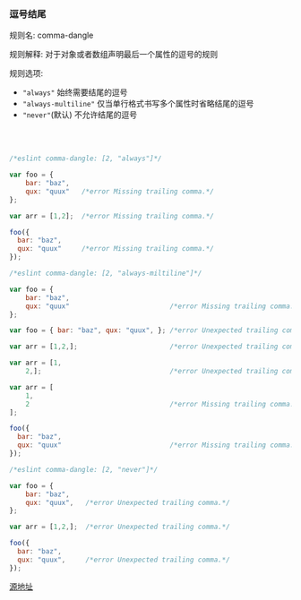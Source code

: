 ### 逗号结尾
规则名: comma-dangle

规则解释: 对于对象或者数组声明最后一个属性的逗号的规则

规则选项:

* `"always"`  始终需要结尾的逗号
* `"always-multiline"` 仅当单行格式书写多个属性时省略结尾的逗号
* `"never"`(默认)  不允许结尾的逗号
<br/>
<br/>

```js
/*eslint comma-dangle: [2, "always"]*/

var foo = {
    bar: "baz",
    qux: "quux"   /*error Missing trailing comma.*/
};

var arr = [1,2];  /*error Missing trailing comma.*/

foo({
  bar: "baz",
  qux: "quux"     /*error Missing trailing comma.*/
});
```



```js
/*eslint comma-dangle: [2, "always-miltiline"]*/

var foo = {
    bar: "baz",
    qux: "quux"                         /*error Missing trailing comma.*/
};

var foo = { bar: "baz", qux: "quux", }; /*error Unexpected trailing comma.*/

var arr = [1,2,];                       /*error Unexpected trailing comma.*/

var arr = [1,
    2,];                                /*error Unexpected trailing comma.*/

var arr = [
    1,
    2                                   /*error Missing trailing comma.*/
];

foo({
  bar: "baz",
  qux: "quux"                           /*error Missing trailing comma.*/
});
```


```js
/*eslint comma-dangle: [2, "never"]*/

var foo = {
    bar: "baz",
    qux: "quux",   /*error Unexpected trailing comma.*/
};

var arr = [1,2,];  /*error Unexpected trailing comma.*/

foo({
  bar: "baz",
  qux: "quux",     /*error Unexpected trailing comma.*/
});

```


[源地址](http://eslint.org/docs/rules/comma-dangle)